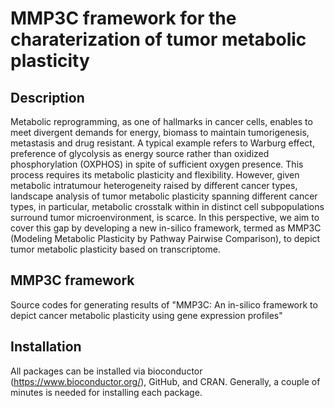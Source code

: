 # MMP3C framework for the charaterization of tumor metabolic plasticity
## Description
Metabolic reprogramming, as one of hallmarks in cancer cells, enables to meet divergent demands for energy, biomass to maintain tumorigenesis, metastasis and drug resistant. A typical example refers to Warburg effect, preference of glycolysis as energy source rather than oxidized phosphorylation (OXPHOS) in spite of sufficient oxygen presence. This process requires its metabolic plasticity and flexibility. However, given metabolic intratumour heterogeneity raised by different cancer types, landscape analysis of tumor metabolic plasticity spanning different cancer types, in particular, metabolic crosstalk within in distinct cell subpopulations surround tumor microenvironment, is scarce. In this perspective, we aim to cover this gap by developing a new in-silico framework, termed as MMP3C (Modeling Metabolic Plasticity by Pathway Pairwise Comparison), to depict tumor metabolic plasticity based on transcriptome.

## MMP3C framework
Source codes for generating results of "MMP3C: An in-silico framework to depict cancer metabolic plasticity using gene expression profiles"

## Installation
All packages can be installed via bioconductor (https://www.bioconductor.org/), GitHub, and CRAN. Generally, a couple of minutes is needed for installing each package.
